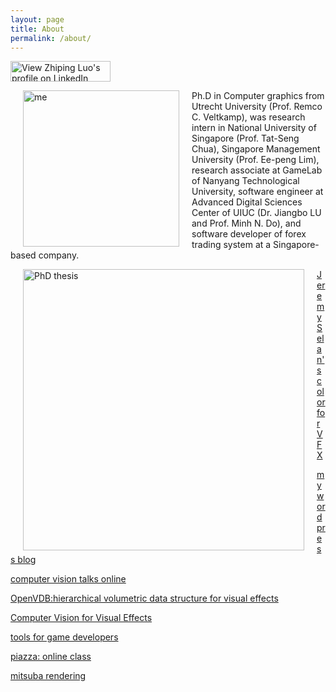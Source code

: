 ```yaml
---
layout: page
title: About
permalink: /about/
---
```

<a href="https://nl.linkedin.com/pub/zhiping-luo/11/123/a3a">
 <img src="https://static.licdn.com/scds/common/u/img/webpromo/btn_viewmy_160x33.png" width="160" height="33" border="0" alt="View Zhiping Luo's profile on LinkedIn"> </a>
<p>
<img src="http://luozhipi.github.io/photo02.jpg" alt="me" title="" align="left" hspace="20" width = "250">
Ph.D in Computer graphics from Utrecht University (Prof. Remco C. Veltkamp), was research intern in National University of Singapore (Prof. Tat-Seng Chua), Singapore Management University (Prof. Ee-peng Lim), research associate at GameLab of Nanyang Technological University, software engineer at Advanced Digital Sciences Center of UIUC (Dr. Jiangbo LU and Prof. Minh N. Do), and software developer of forex trading system at a Singapore-based company.
</p>
<p></p>
<p></p>
<a href="/papers/theis_v2_low.pdf"><img src="http://luozhipi.github.io/papers/thesis_cover.png" hspace="20" alt="PhD thesis" title="doctoral dissertation" align="left" height="450"></a>

[Jeremy Selan's color for VFX]

[my wordpress blog] 

[computer vision talks online] 

[OpenVDB:hierarchical volumetric data structure for visual effects]

[Computer Vision for Visual Effects] 

[tools for game developers] 

[piazza: online class] 

[mitsuba rendering]

[computer vision talks online]: http://www.computervisiontalks.com/
[piazza: online class]: https://piazza.com/
[tools for game developers]: https://www.codeandweb.com/
[OpenVDB:hierarchical volumetric data structure for visual effects]: http://www.openvdb.org/
[my wordpress blog]: https://luozhipi.wordpress.com/
[Computer Vision for Visual Effects]: http://cvfxbook.com/
[mitsuba rendering]: http://www.mitsuba-renderer.org/

[Jeremy Selan's color for VFX]: https://github.com/jeremyselan
